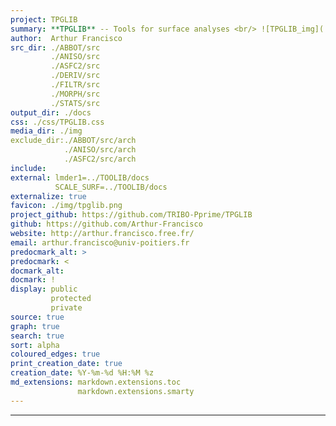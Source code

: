 ```yaml
---
project: TPGLIB
summary: **TPGLIB** -- Tools for surface analyses <br/> ![TPGLIB_img](./media/tpglib_banner.jpg)
author:  Arthur Francisco
src_dir: ./ABBOT/src
         ./ANISO/src
         ./ASFC2/src
         ./DERIV/src
         ./FILTR/src
         ./MORPH/src
         ./STATS/src
output_dir: ./docs
css: ./css/TPGLIB.css
media_dir: ./img
exclude_dir:./ABBOT/src/arch
            ./ANISO/src/arch
            ./ASFC2/src/arch
include:
external: lmder1=../TOOLIB/docs
          SCALE_SURF=../TOOLIB/docs
externalize: true
favicon: ./img/tpglib.png
project_github: https://github.com/TRIBO-Pprime/TPGLIB
github: https://github.com/Arthur-Francisco
website: http://arthur.francisco.free.fr/
email: arthur.francisco@univ-poitiers.fr
predocmark_alt: >
predocmark: <
docmark_alt:
docmark: !
display: public
         protected
         private
source: true
graph: true
search: true
sort: alpha
coloured_edges: true
print_creation_date: true
creation_date: %Y-%m-%d %H:%M %z
md_extensions: markdown.extensions.toc
               markdown.extensions.smarty
---
```


-----------------


